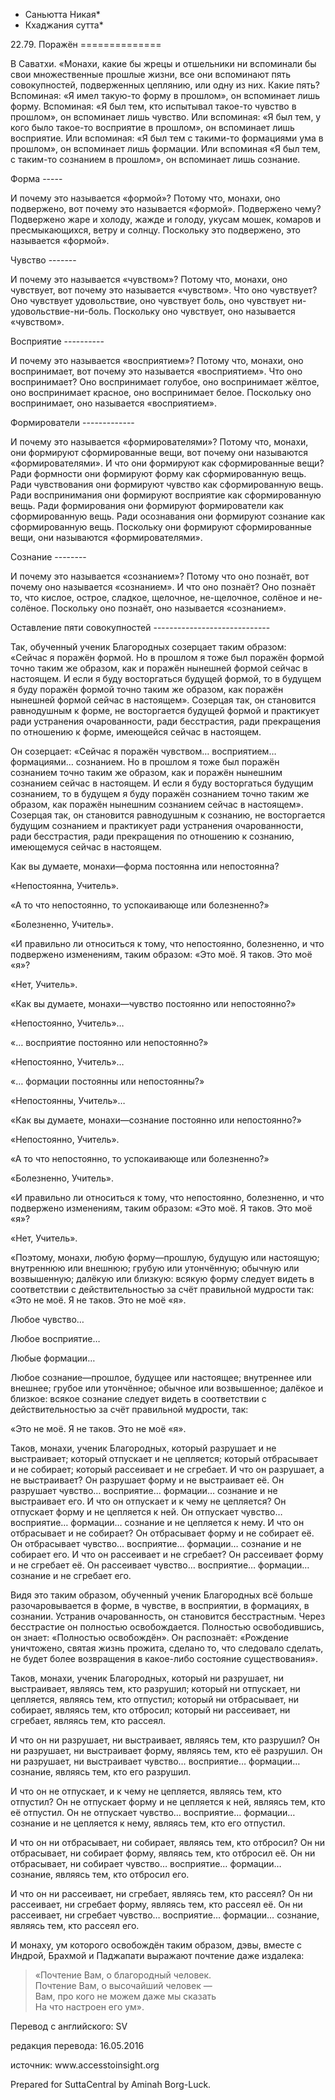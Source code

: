 * Саньютта Никая*
* Кхаджания сутта*

22\.79\. Поражён
\=\=\=\=\=\=\=\=\=\=\=\=\=\=

В Саватхи\. «Монахи, какие бы жрецы и отшельники ни вспоминали бы свои множественные прошлые жизни, все они вспоминают пять совокупностей, подверженных цеплянию, или одну из них\. Какие пять? Вспоминая: «Я имел такую\-то форму в прошлом», он вспоминает лишь форму\. Вспоминая: «Я был тем, кто испытывал такое\-то чувство в прошлом», он вспоминает лишь чувство\. Или вспоминая: «Я был тем, у кого было такое\-то восприятие в прошлом», он вспоминает лишь восприятие\. Или вспоминая: «Я был тем с такими\-то формациями ума в прошлом», он вспоминает лишь формации\. Или вспоминая «Я был тем, с таким\-то сознанием в прошлом», он вспоминает лишь сознание\.

Форма
\-\-\-\-\-

И почему это называется «формой»? Потому что, монахи, оно подвержено, вот почему это называется «формой»\. Подвержено чему? Подвержено жаре и холоду, жажде и голоду, укусам мошек, комаров и пресмыкающихся, ветру и солнцу\. Поскольку это подвержено, это называется «формой»\.

Чувство
\-\-\-\-\-\-\-

И почему это называется «чувством»? Потому что, монахи, оно чувствует, вот почему это называется «чувством»\. Что оно чувствует? Оно чувствует удовольствие, оно чувствует боль, оно чувствует ни\-удовольствие\-ни\-боль\. Поскольку оно чувствует, оно называется «чувством»\.

Восприятие
\-\-\-\-\-\-\-\-\-\-

И почему это называется «восприятием»? Потому что, монахи, оно воспринимает, вот почему это называется «восприятием»\. Что оно воспринимает? Оно воспринимает голубое, оно воспринимает жёлтое, оно воспринимает красное, оно воспринимает белое\. Поскольку оно воспринимает, оно называется «восприятием»\.

Формирователи
\-\-\-\-\-\-\-\-\-\-\-\-\-

И почему это называется «формирователями»? Потому что, монахи, они формируют сформированные вещи, вот почему они называются «формирователями»\. И что они формируют как сформированные вещи? Ради формности они формируют форму как сформированную вещь\. Ради чувствования они формируют чувство как сформированную вещь\. Ради воспринимания они формируют восприятие как сформированную вещь\. Ради формирования они формируют формирователи как сформированную вещь\. Ради осознавания они формируют сознание как сформированную вещь\. Поскольку они формируют сформированные вещи, они называются «формирователями»\.

Сознание
\-\-\-\-\-\-\-\-

И почему это называется «сознанием»? Потому что оно познаёт, вот почему оно называется «сознанием»\. И что оно познаёт? Оно познаёт то, что кислое, острое, сладкое, щелочное, не\-щелочное, солёное и не\-солёное\. Поскольку оно познаёт, оно называется «сознанием»\.

Оставление пяти совокупностей
\-\-\-\-\-\-\-\-\-\-\-\-\-\-\-\-\-\-\-\-\-\-\-\-\-\-\-\-\-

Так, обученный ученик Благородных созерцает таким образом: «Сейчас я поражён формой\. Но в прошлом я тоже был поражён формой точно таким же образом, как и поражён нынешней формой сейчас в настоящем\. И если я буду восторгаться будущей формой, то в будущем я буду поражён формой точно таким же образом, как поражён нынешней формой сейчас в настоящем»\. Созерцая так, он становится равнодушным к форме, не восторгается будущей формой и практикует ради устранения очарованности, ради бесстрастия, ради прекращения по отношению к форме, имеющейся сейчас в настоящем\.

Он созерцает: «Сейчас я поражён чувством… восприятием… формациями… сознанием\. Но в прошлом я тоже был поражён сознанием точно таким же образом, как и поражён нынешним сознанием сейчас в настоящем\. И если я буду восторгаться будущим сознанием, то в будущем я буду поражён сознанием точно таким же образом, как поражён нынешним сознанием сейчас в настоящем»\. Созерцая так, он становится равнодушным к сознанию, не восторгается будущим сознанием и практикует ради устранения очарованности, ради бесстрастия, ради прекращения по отношению к сознанию, имеющемуся сейчас в настоящем\.

Как вы думаете, монахи—форма постоянна или непостоянна?

«Непостоянна, Учитель»\.

«А то что непостоянно, то успокаивающе или болезненно?»

«Болезненно, Учитель»\.

«И правильно ли относиться к тому, что непостоянно, болезненно, и что подвержено изменениям, таким образом: «Это моё\. Я таков\. Это моё «я»?

«Нет, Учитель»\.

«Как вы думаете, монахи—чувство постоянно или непостоянно?»

«Непостоянно, Учитель»…

«… восприятие постоянно или непостоянно?»

«Непостоянно, Учитель»…

«… формации постоянны или непостоянны?»

«Непостоянны, Учитель»…

«Как вы думаете, монахи—сознание постоянно или непостоянно?»

«Непостоянно, Учитель»\.

«А то что непостоянно, то успокаивающе или болезненно?»

«Болезненно, Учитель»\.

«И правильно ли относиться к тому, что непостоянно, болезненно, и что подвержено изменениям, таким образом: «Это моё\. Я таков\. Это моё «я»?

«Нет, Учитель»\.

«Поэтому, монахи, любую форму—прошлую, будущую или настоящую; внутреннюю или внешнюю; грубую или утончённую; обычную или возвышенную; далёкую или близкую: всякую форму следует видеть в соответствии с действительностью за счёт правильной мудрости так: «Это не моё\. Я не таков\. Это не моё «я»\.

Любое чувство…

Любое восприятие…

Любые формации…

Любое сознание—прошлое, будущее или настоящее; внутреннее или внешнее; грубое или утончённое; обычное или возвышенное; далёкое и близкое: всякое сознание следует видеть в соответствии с действительностью за счёт правильной мудрости, так:

«Это не моё\. Я не таков\. Это не моё «я»\.

Таков, монахи, ученик Благородных, который разрушает и не выстраивает; который отпускает и не цепляется; который отбрасывает и не собирает; который рассеивает и не сгребает\. И что он разрушает, а не выстраивает? Он разрушает форму и не выстраивает её\. Он разрушает чувство… восприятие… формации… сознание и не выстраивает его\. И что он отпускает и к чему не цепляется? Он отпускает форму и не цепляется к ней\. Он отпускает чувство… восприятие… формации… сознание и не цепляется к нему\. И что он отбрасывает и не собирает? Он отбрасывает форму и не собирает её\. Он отбрасывает чувство… восприятие… формации… сознание и не собирает его\. И что он рассеивает и не сгребает? Он рассеивает форму и не сгребает её\. Он рассеивает чувство… восприятие… формации… сознание и не сгребает его\.

Видя это таким образом, обученный ученик Благородных всё больше разочаровывается в форме, в чувстве, в восприятии, в формациях, в сознании\. Устранив очарованность, он становится бесстрастным\. Через бесстрастие он полностью освобождается\. Полностью освободившись, он знает: «Полностью освобождён»\. Он распознаёт: «Рождение уничтожено, святая жизнь прожита, сделано то, что следовало сделать, не будет более возвращения в какое\-либо состояние существования»\.

Таков, монахи, ученик Благородных, который ни разрушает, ни выстраивает, являясь тем, кто разрушил; который ни отпускает, ни цепляется, являясь тем, кто отпустил; который ни отбрасывает, ни собирает, являясь тем, кто отбросил; который ни рассеивает, ни сгребает, являясь тем, кто рассеял\.

И что он ни разрушает, ни выстраивает, являясь тем, кто разрушил? Он ни разрушает, ни выстраивает форму, являясь тем, кто её разрушил\. Он ни разрушает, ни выстраивает чувство… восприятие… формации… сознание, являясь тем, кто его разрушил\.

И что он не отпускает, и к чему не цепляется, являясь тем, кто отпустил? Он не отпускает форму и не цепляется к ней, являясь тем, кто её отпустил\. Он не отпускает чувство… восприятие… формации… сознание и не цепляется к нему, являясь тем, кто его отпустил\.

И что он ни отбрасывает, ни собирает, являясь тем, кто отбросил? Он ни отбрасывает, ни собирает форму, являясь тем, кто отбросил её\. Он ни отбрасывает, ни собирает чувство… восприятие… формации… сознание, являясь тем, кто отбросил его\.

И что он ни рассеивает, ни сгребает, являясь тем, кто рассеял? Он ни рассеивает, ни сгребает форму, являясь тем, кто рассеял её\. Он ни рассеивает, ни сгребает чувство… восприятие… формации… сознание, являясь тем, кто рассеял его\.

И монаху, ум которого освобождён таким образом, дэвы, вместе с Индрой, Брахмой и Паджапати выражают почтение даже издалека:

> «Почтение Вам, о благородный человек\.  
> Почтение Вам, о высочайший человек —  
> Вам, про кого не можем даже мы сказать  
> На что настроен его ум»\.

Перевод с английского: SV

редакция перевода: 16\.05\.2016

источник: www\.accesstoinsight\.org

Prepared for SuttaCentral by Aminah Borg\-Luck\.